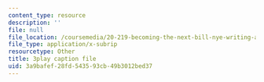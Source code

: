 ```yaml
---
content_type: resource
description: ''
file: null
file_location: /coursemedia/20-219-becoming-the-next-bill-nye-writing-and-hosting-the-educational-show-january-iap-2015/3a9bafef28fd543593cb49b3012bed37_rCG6r6gotZQ.vtt
file_type: application/x-subrip
resourcetype: Other
title: 3play caption file
uid: 3a9bafef-28fd-5435-93cb-49b3012bed37
---
```

